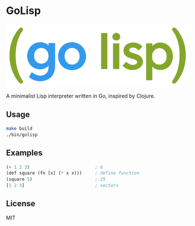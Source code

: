 # GoLisp

![GoLisp logo](./docs/img/golisp-logo.png)

A minimalist Lisp interpreter written in Go, inspired by Clojure.

## Usage

```bash
make build
./bin/golisp
```

## Examples

```lisp
(+ 1 2 3)                         ; 6
(def square (fn [x] (* x x)))     ; define function
(square 5)                        ; 25
[1 2 3]                           ; vectors
```

## License

MIT
